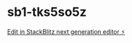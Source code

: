 # sb1-tks5so5z

[Edit in StackBlitz next generation editor ⚡️](https://stackblitz.com/~/github.com/EdoFendy/sb1-tks5so5z)